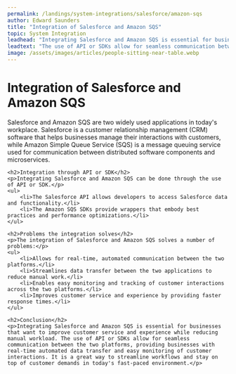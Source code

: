 ```yaml
---
permalink: /landings/system-integrations/salesforce/amazon-sqs
author: Edward Saunders
title: "Integration of Salesforce and Amazon SQS"
topic: System Integration
leadhead: "Integrating Salesforce and Amazon SQS is essential for businesses that want to improve customer service and experience while reducing manual workload"
leadtext: "The use of API or SDKs allow for seamless communication between the two platforms, providing businesses with real-time automated data transfer and easy monitoring of customer interactions. It is a great way to streamline workflows and stay on top of customer demands in today's fast-paced environment."
image: /assets/images/articles/people-sitting-near-table.webp
---
```

<div class="arttext">	<h1>Integration of Salesforce and Amazon SQS</h1>
	<p>Salesforce and Amazon SQS are two widely used applications in today's workplace. Salesforce is a customer relationship management (CRM) software that helps businesses manage their interactions with customers, while Amazon Simple Queue Service (SQS) is a message queuing service used for communication between distributed software components and microservices.</p>

	<h2>Integration through API or SDK</h2>
	<p>Integrating Salesforce and Amazon SQS can be done through the use of API or SDK.</p>
	<ul>
		<li>The Salesforce API allows developers to access Salesforce data and functionality.</li>
		<li>The Amazon SQS SDKs provide wrappers that embody best practices and performance optimizations.</li>
	</ul>
	
	<h2>Problems the integration solves</h2>
	<p>The integration of Salesforce and Amazon SQS solves a number of problems:</p>
	<ul>
		<li>Allows for real-time, automated communication between the two platforms.</li>
		<li>Streamlines data transfer between the two applications to reduce manual work.</li>
		<li>Enables easy monitoring and tracking of customer interactions across the two platforms.</li>
		<li>Improves customer service and experience by providing faster response times.</li>
	</ul>

	<h2>Conclusion</h2>
	<p>Integrating Salesforce and Amazon SQS is essential for businesses that want to improve customer service and experience while reducing manual workload. The use of API or SDKs allow for seamless communication between the two platforms, providing businesses with real-time automated data transfer and easy monitoring of customer interactions. It is a great way to streamline workflows and stay on top of customer demands in today's fast-paced environment.</p>
</div>